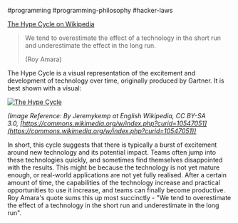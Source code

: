 #programming #programming-philosophy #hacker-laws


[The Hype Cycle on Wikipedia](https://en.wikipedia.org/wiki/Hype_cycle)

> We tend to overestimate the effect of a technology in the short run and underestimate the effect in the long run.
> 
> (Roy Amara)

The Hype Cycle is a visual representation of the excitement and development of technology over time, originally produced by Gartner. It is best shown with a visual:

[![The Hype Cycle](https://github.com/dwmkerr/hacker-laws/raw/main/images/gartner_hype_cycle.png)](https://github.com/dwmkerr/hacker-laws/blob/main/images/gartner_hype_cycle.png)

_(Image Reference: By Jeremykemp at English Wikipedia, CC BY-SA 3.0, [https://commons.wikimedia.org/w/index.php?curid=10547051](https://commons.wikimedia.org/w/index.php?curid=10547051))_

In short, this cycle suggests that there is typically a burst of excitement around new technology and its potential impact. Teams often jump into these technologies quickly, and sometimes find themselves disappointed with the results. This might be because the technology is not yet mature enough, or real-world applications are not yet fully realised. After a certain amount of time, the capabilities of the technology increase and practical opportunities to use it increase, and teams can finally become productive. Roy Amara's quote sums this up most succinctly - "We tend to overestimate the effect of a technology in the short run and underestimate in the long run".